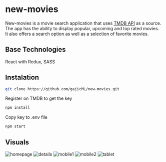 # new-movies

New-movies is a movie search application that uses [TMDB API](https://developers.themoviedb.org/3/) as a source. The app has the ability to display popular, upcoming and top rated movies. It also offers a search option as well as a selection of favorite movies.

## Base Technologies

React with Redux, SASS

## Instalation

```bash
git clone https://github.com/gajicML/new-movies.git
```

Register on TMDB to get the key

```bash
npm install
```

Copy key to .env file

```bash
npm start
```

## Visuals

![homepage](https://user-images.githubusercontent.com/15750252/85960492-1cf7d300-b9a4-11ea-9bcc-1d6577b5aba2.jpg)
![details](https://user-images.githubusercontent.com/15750252/85960494-22edb400-b9a4-11ea-84d9-2067079d0944.jpg)
![mobile1](https://user-images.githubusercontent.com/15750252/85960497-26813b00-b9a4-11ea-8ab6-2c0c4c74ee21.jpg)
![mobile2](https://user-images.githubusercontent.com/15750252/85960500-2a14c200-b9a4-11ea-88b1-05627bc04fde.jpg)
![tablet](https://user-images.githubusercontent.com/15750252/85960501-2c771c00-b9a4-11ea-8956-9c50daf8568e.jpg)
